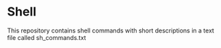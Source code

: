 # Shell

This repository contains shell commands with short descriptions in a text file called sh_commands.txt
